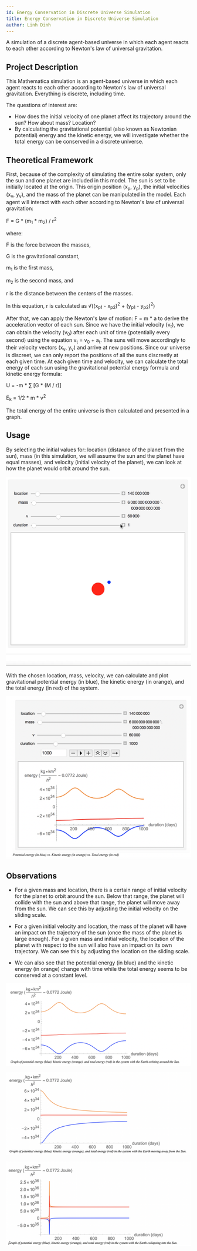 ```yaml
---
id: Energy Conservation in Discrete Universe Simulation
title: Energy Conservation in Discrete Universe Simulation
author: Linh Dinh
---
```


A simulation of a discrete agent-based universe in which each agent reacts to each other according to Newton's law of universal gravitation. 
<!--truncate-->

## Project Description

This Mathematica simulation is an agent-based universe in which each agent reacts to each other according to Newton's law of universal gravitation. Everything is discrete, including time. 

The questions of interest are: 
- How does the initial velocity of one planet affect its trajectory around the sun? How about mass? Location?
- By calculating the gravitational potential (also known as Newtonian potential) energy and the kinetic energy, we will investigate whether the total energy can be conserved in a discrete universe. 

## Theoretical Framework

First, because of the complexity of simulating the entire solar system, only the sun and one planet are included in this model. The sun is set to be initially located at the origin. This origin position (x<sub>p</sub>, y<sub>p</sub>), the initial velocities (x<sub>v</sub>, y<sub>v</sub>), and the mass of the planet can be manipulated in the model. Each agent will interact with each other according to Newton's law of universal gravitation:

F = G * (m<sub>1</sub> * m<sub>2</sub>) / r<sup>2</sup> 

where:

F is the force between the masses,

G is the gravitational constant,

m<sub>1</sub> is the first mass,

m<sub>2</sub> is the second mass, and 

r is the distance between the centers of the masses.

In this equation, r is calculated as √((x<sub>p1</sub> - x<sub>p2</sub>)<sup>2</sup> + (y<sub>p1</sub> - y<sub>p2</sub>)<sup>2</sup>)

After that, we can apply the Newton's law of motion: F = m * a to derive the acceleration vector of each sun. Since we have the initial velocity (v<sub>t</sub>), we can obtain the velocity (v<sub>0</sub>) after each unit of time (potentially every second) using the equation v<sub>t</sub> = v<sub>0</sub> + a<sub>t</sub>. The suns will move accordingly to their velocity vectors (x<sub>v</sub>, y<sub>v</sub>) and arrive at new positions. Since our universe is discreet, we can only report the positions of all the suns discreetly at each given time.
At each given time and velocity, we can calculate the total energy of each sun using the gravitational potential energy formula and kinetic energy formula: 

U = -m * ∑ [G * (M / r)]

E<sub>k</sub> =  1/2 * m * v<sup>2</sup>

The total energy of the entire universe is then calculated and presented in a graph.

## Usage

By selecting the initial values for: location (distance of the planet from the sun), mass (in this simulation, we will assume the sun and the planet have equal masses), and velocity (initial velocity of the planet), we can look at how the planet would orbit around the sun. 

![alt-text](assets/uniDemo1.gif)

With the chosen location, mass, velocity, we can calculate and plot gravitational potential energy (in blue), the kinetic energy (in orange), and the total energy (in red) of the system. 

![alt-text](assets/uniDemo2.png)

## Observations

- For a given mass and location, there is a certain range of initial velocity for the planet to orbit around the sun. Below that range, the planet will collide with the sun and above that range, the planet will move away from the sun. We can see this by adjusting the initial velocity on the sliding scale. 

- For a given initial velocity and location, the mass of the planet will have an impact on the trajectory of the sun (once the mass of the planet is large enough). For a given mass and initial velocity, the location of the planet with respect to the sun will also have an impact on its own trajectory. We can see this by adjusting the location on the sliding scale.

- We can also see that the potential energy (in blue) and the kinetic energy (in orange) change with time while the total energy seems to be conserved at a constant level.

![alt-text](assets/unifig1.png)

![alt-text](assets/unifig2.png)

![alt-text](assets/unifig3.png)

